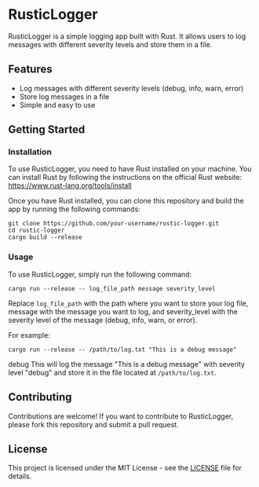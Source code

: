 # RusticLogger

RusticLogger is a simple logging app built with Rust. It allows users to log messages with different severity levels and store them in a file.

## Features

- Log messages with different severity levels (debug, info, warn, error)
- Store log messages in a file
- Simple and easy to use

## Getting Started

### Installation

To use RusticLogger, you need to have Rust installed on your machine. You can install Rust by following the instructions on the official Rust website: https://www.rust-lang.org/tools/install

Once you have Rust installed, you can clone this repository and build the app by running the following commands:

```
git clone https://github.com/your-username/rustic-logger.git
cd rustic-logger
cargo build --release
```

### Usage

To use RusticLogger, simply run the following command:

```
cargo run --release -- log_file_path message severity_level
```

Replace `log_file_path` with the path where you want to store your log file, message with the message you want to log, and severity_level with the severity level of the message (debug, info, warn, or error).

For example:

```
cargo run --release -- /path/to/log.txt "This is a debug message"
```

debug
This will log the message "This is a debug message" with severity level "debug" and store it in the file located at `/path/to/log.txt`.

## Contributing

Contributions are welcome! If you want to contribute to RusticLogger, please fork this repository and submit a pull request.

## License

This project is licensed under the MIT License - see the [LICENSE](LICENSE) file for details.
